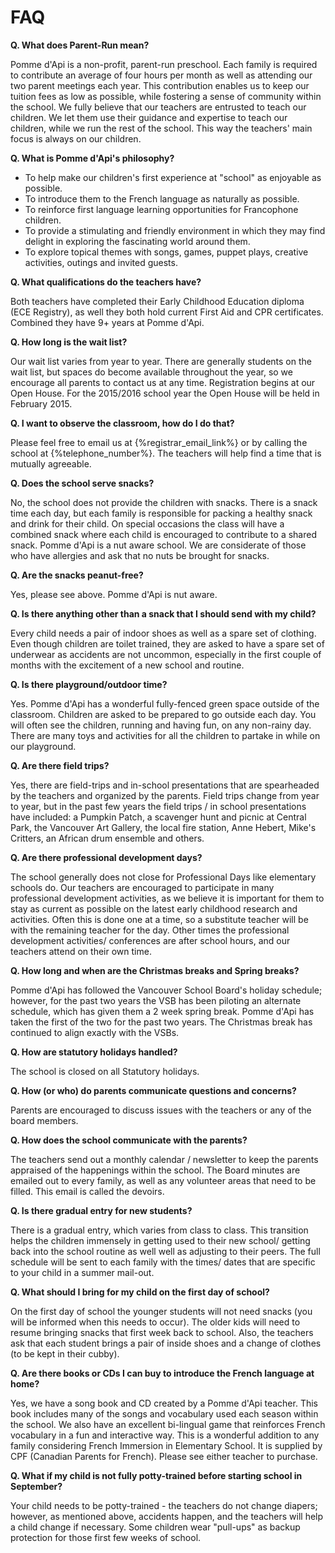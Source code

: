 # FAQ

__Q. What does Parent-Run mean?__

Pomme d'Api is a non-profit, parent-run preschool. Each family is required to contribute an average of four hours per month as well as attending our two parent meetings each year.  This contribution enables us to keep our tuition fees as low as possible, while fostering a sense of community within the school.  We fully believe that our teachers are entrusted to teach our children. We let them use their guidance and expertise to teach our children, while we run the rest of the school.  This way the teachers' main focus is always on our children.

__Q. What is Pomme d'Api's philosophy?__

* To help make our children's first experience at "school" as enjoyable as possible.
* To introduce them to the French language as naturally as possible.
* To reinforce first language learning opportunities for Francophone children.
* To provide a stimulating and friendly environment in which they may find delight in exploring the fascinating world around them.
* To explore topical themes with songs, games, puppet plays, creative activities, outings and invited guests.

__Q. What qualifications do the teachers have?__

Both teachers have completed their Early Childhood Education diploma (ECE Registry), as well they both hold current First Aid and CPR certificates.  Combined they have 9+ years at Pomme d'Api.

__Q. How long is the wait list?__

Our wait list varies from year to year.  There are generally students on the wait list, but spaces do become available throughout the year, so we encourage all parents to contact us at any time. Registration begins at our Open House.  For the 2015/2016 school year the Open House will be held in February 2015.

__Q. I want to observe the classroom, how do I do that?__

Please feel free to email us at {%registrar_email_link%} or by calling the school at {%telephone_number%}. The teachers will help find a time that is mutually agreeable.

__Q. Does the school serve snacks?__

No, the school does not provide the children with snacks.  There is a snack time each day, but each family is responsible for packing a healthy snack and drink for their child.  On special occasions the class will have a combined snack where each child is encouraged to contribute to a shared snack.  Pomme d'Api is a nut aware school.  We are considerate of those who have allergies and ask that no nuts be brought for snacks.

__Q. Are the snacks peanut-free?__

Yes, please see above. Pomme d'Api is nut aware.

__Q. Is there anything other than a snack that I should send with my child?__

Every child needs a pair of indoor shoes as well as a spare set of clothing. Even though children are toilet trained, they are asked to have a spare set of underwear as accidents are not uncommon, especially in the first couple of months with the excitement of a new school and routine. 

__Q. Is there playground/outdoor time?__

Yes. Pomme d'Api has a wonderful fully-fenced green space outside of the classroom. Children are asked to be prepared to go outside each day. You will often see the children, running and having fun, on any non-rainy day. There are many toys and activities for all the children to partake in while on our playground.

__Q. Are there field trips?__

Yes, there are field-trips and in-school presentations that are spearheaded by the teachers and organized by the parents. Field trips change from year to year, but in the past few years the field trips / in school presentations have included: a Pumpkin Patch, a scavenger hunt and picnic at Central Park, the Vancouver Art Gallery, the local fire station, Anne Hebert, Mike's Critters, an African drum ensemble and others.

__Q. Are there professional development days?__

The school generally does not close for Professional Days like elementary schools do. Our teachers are encouraged to participate in many professional development activities, as we believe it is important for them to stay as current as possible on the latest early childhood research and activities. Often this is done one at a time, so a substitute teacher will be with the remaining teacher for the day. Other times the professional development activities/ conferences are after school hours, and our teachers attend on their own time.

__Q. How long and when are the Christmas breaks and Spring breaks?__

Pomme d'Api has followed the Vancouver School Board's holiday schedule; however, for the past two years the VSB has been piloting an alternate schedule, which has given them a 2 week spring break. Pomme d'Api has taken the first of the two for the past two years. The Christmas break has continued to align exactly with the VSBs.

__Q. How are statutory holidays handled?__

The school is closed on all Statutory holidays.

__Q. How (or who) do parents communicate questions and concerns?__

Parents are encouraged to discuss issues with the teachers or any of the board members.

__Q. How does the school communicate with the parents?__

The teachers send out a monthly calendar / newsletter to keep the parents appraised of the happenings within the school. The Board minutes are emailed out to every family, as well as any volunteer areas that need to be filled. This email is called the devoirs.

__Q. Is there gradual entry for new students?__

There is a gradual entry, which varies from class to class. This transition helps the children immensely in getting used to their new school/ getting back into the school routine as well well as adjusting to their peers. The full schedule will be sent to each family with the times/ dates that are specific to your child in a summer mail-out.

__Q. What should I bring for my child on the first day of school?__

On the first day of school the younger students will not need snacks (you will be informed when this needs to occur). The older kids will need to resume bringing snacks that first week back to school. Also, the teachers ask that each student brings a pair of inside shoes and a change of clothes (to be kept in their cubby).

__Q. Are there books or CDs I can buy to introduce the French language at home?__

Yes, we have a song book and CD created by a Pomme d'Api teacher. This book includes many of the songs and vocabulary used each season within the school. We also have an excellent bi-lingual game that reinforces French vocabulary in a fun and interactive way. This is a wonderful addition to any family considering French Immersion in Elementary School.  It is supplied by CPF (Canadian Parents for French). Please see either teacher to purchase.

__Q. What if my child is not fully potty-trained before starting school in September?__

Your child needs to be potty-trained - the teachers do not change diapers; however, as mentioned above, accidents happen, and the teachers will help a child change if necessary. Some children wear "pull-ups" as backup protection for those first few weeks of school.
